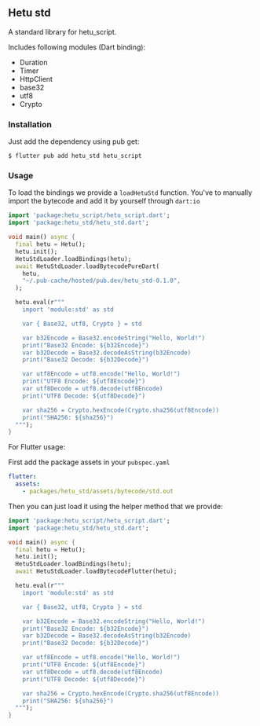 ## Hetu std

A standard library for hetu_script.

Includes following modules (Dart binding):

- Duration
- Timer
- HttpClient
- base32
- utf8
- Crypto

### Installation

Just add the dependency using pub get:

```
$ flutter pub add hetu_std hetu_script
```

### Usage

To load the bindings we provide a `loadHetuStd` function. You've to manually import the bytecode and add it by yourself through `dart:io`

```dart
import 'package:hetu_script/hetu_script.dart';
import 'package:hetu_std/hetu_std.dart';

void main() async {
  final hetu = Hetu();
  hetu.init();
  HetuStdLoader.loadBindings(hetu);
  await HetuStdLoader.loadBytecodePureDart(
    hetu,
    "~/.pub-cache/hosted/pub.dev/hetu_std-0.1.0",
  );

  hetu.eval(r"""
    import 'module:std' as std

    var { Base32, utf8, Crypto } = std

    var b32Encode = Base32.encodeString("Hello, World!")
    print("Base32 Encode: ${b32Encode}")
    var b32Decode = Base32.decodeAsString(b32Encode)
    print("Base32 Decode: ${b32Decode}")

    var utf8Encode = utf8.encode("Hello, World!")
    print("UTF8 Encode: ${utf8Encode}")
    var utf8Decode = utf8.decode(utf8Encode)
    print("UTF8 Decode: ${utf8Decode}")

    var sha256 = Crypto.hexEncode(Crypto.sha256(utf8Encode))
    print("SHA256: ${sha256}")
  """);
}
```

For Flutter usage:

First add the package assets in your `pubspec.yaml`

```yaml
flutter:
  assets:
    - packages/hetu_std/assets/bytecode/std.out
```

Then you can just load it using the helper method that we provide:
```dart
import 'package:hetu_script/hetu_script.dart';
import 'package:hetu_std/hetu_std.dart';

void main() async {
  final hetu = Hetu();
  hetu.init();
  HetuStdLoader.loadBindings(hetu);
  await HetuStdLoader.loadBytecodeFlutter(hetu);

  hetu.eval(r"""
    import 'module:std' as std

    var { Base32, utf8, Crypto } = std

    var b32Encode = Base32.encodeString("Hello, World!")
    print("Base32 Encode: ${b32Encode}")
    var b32Decode = Base32.decodeAsString(b32Encode)
    print("Base32 Decode: ${b32Decode}")

    var utf8Encode = utf8.encode("Hello, World!")
    print("UTF8 Encode: ${utf8Encode}")
    var utf8Decode = utf8.decode(utf8Encode)
    print("UTF8 Decode: ${utf8Decode}")

    var sha256 = Crypto.hexEncode(Crypto.sha256(utf8Encode))
    print("SHA256: ${sha256}")
  """);
}
```